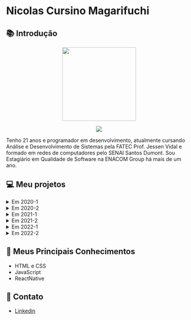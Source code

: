 # Nicolas Cursino Magarifuchi

## :books: Introdução

<body>
  <div align="center">
    <kbd><img src="https://avatars.githubusercontent.com/nicursino" width="200px" height="200px"/></kbd>
    <p><a href=https://www.linkedin.com/in/nicolas-cursino-406935184/><img src="https://img.shields.io/badge/LinkedIn-0077B5?style=for-the-badge&logo=linkedin&logoColor=white"/></a></p>
  </div>
</body>

Tenho 21 anos e programador em desenvolvimento, atualmente cursando Análise e Desenvolvimento de Sistemas pela FATEC Prof. Jessen Vidal e formado em redes de computadores pelo SENAI Santos Dumont. Sou Estagiário em Qualidade de Software na ENACOM Group há mais de um ano.

## :computer: Meu projetos

<details>
  <summary>Em 2020-1</summary>

### Resumo

O projeto integrador desse semestre foi um aplicativo de segurança domiciliar, foi desenvolvido e criado para uma inovação no mercado com a facilidade e funcionalidade de ter a autonomia da segurança do seu domicílio em suas mãos, onde e quando quiser, por um ótimo custo-benefício tendo o contato direto com os nossos desenvolvedores por uma rede social para sugestões de melhoria e tirar dúvidas tendo confiabilidade, integridade e disponibilidade com nosso cliente em prol da sua segurança.

### Parceiro Acadêmico

FATEC - Prof. Jessen Vidal, proposto pelo o Prof. Jean Carlos Lourenço Costa da disciplina de Programação em Microinformática.

### Problema

Criar um aplicativo com o objetivo de implementar as tecnologias de programação modular e banco de dados.

### Solução

Aplicativo de segurança doméstica para trazer o máximo de segurança e conforto para o cliente, tendo em vista, a autonomia total do cliente sobre a segurança do seu próprio domicilio onde e quando quiser.

### Tecnologias Utilizadas

#### Firebase - database

É um serviço que pode autenticar usuários apenas usando o código do cliente. Usamos como banco de dados que podemos armazenar os dados dos clientes na nuvem do firebase.

#### Kodular - Mobile Plataform

Plataforma para desenvolvimento e criação de aplicativos android através do uso de blocos lógicos e programação. Nele podemos desenvolver todo o nosso projeto usando programação em blocos e design do aplicativo.

### Contribuições Pessoais

Eu fiquei responsável pelo o desing do aplicativo e por sua documentação. O design aos poucos fui aprendendo com o Kodular tive certa facilidade, fui atrás de diversas fontes para uma maior compreensão e aprendizagem, com isso conseguindo montando as telas do aplicativo e estudando o frebase para entender o total funcionamento do proejto, auxiliando meus colegas para o que fosse necessário.

### Hard Skills
  
Kodular - Sei usar com autonomia.
  
Firebase - Sei usar com ajudar.

### Soft Skills

Resiliência - No começo era tudo muito novo então, nós precisamos trabalhar bastante e aprender várias novas coisas ao mesmo e administrar esse tempo e trabalho não foi algo fácil, tivemos vários problemas em relação a base dados mas nos adaptamos e conseguimos proceder com o projeto.

Comunicação - Foi muito importante a comunicação que tivemos, principalmente, que estávamos em EAD, então trabalhamos muito nisso já que o tempo todo nós tínhamos que estar atualizados sobre o progresso do projeto frequentemente e trabalhando juntos, sempre estávamos em sintonia.
</details>

<details>
  <summary>Em 2020-2</summary>
  
  ### Resumo
  
  O projeto integrador desse semestre foi desenvolver um aplicativo de gerenciamento para controle da jornada de trabalho dos motoristas de forma parametrizável, visando funcionalidades de planejamento, acompanhamento e controle.

### Parceiro Acadêmico

IACIT - Empresa de capacitação tecnológica para o desenvolvimento de produtos e sistemas aplicados ao Auxílio de Controle.
  
### Problema
  
Monitorar a jornada dos funcionários de ponta a ponta de uma maneira que seja intuitiva e de fácil usabilidade, para ter segurança no transporte de cargas e controle dos horários dos motoristas, tendo a melhor experiência do usuário e rapidez no registro de ações.

### Solução

Desenvolver um aplicativo de gerenciamento para controle da jornada de trabalho dos motoristas, de modo que motorista, funcionário e administrador tenham suas próprias funcionalidades no sistema.

### Tecnologias Utilizadas

#### Java

O Java é uma linguagem de programação orientada a objetos e é uma das linguagens mais utilizadas pelas empresas na atualidade no desenvolvimento de aplicações WEB e Mobile. Uma tecnologia usada para desenvolver aplicações que tornam a Web mais intuitiva e útil. O Java não é a mesma coisa que o javascript, que é uma tecnologia simples usada para criar páginas Web e só é executado no seu browser.
  
O Java permite executar diversos tipos de aplicações como em jogos ou bater papo online. sem ele grandes partes das aplicações que existem simplemesnte não funcionariam.

#### PostgreSQL
  
O PostgreSQL é uma ferramenta que atua como sistema de gerenciamento de bancos de dados relacionados. Seu foco é permitir implementação da linguagem SQL em estruturas, garantindo um trabalho com os padrões desse tipo de ordenação dos dados. Que cada coisa criada é tratada como um objeto, tais como bancos de dados, tabelas, views, triggers, etc.

#### pgAdmin

O pgAdmin é uma excelente ferramenta para administração do Postgresql, ela permiti fazer todas as tarefas necessárias de administração do banco de dados.

### Contribuições Pessoais
 
Durante o projeto fu responsável por diversas funções, como a maior parte dele foi focada no backend e eu sendo um desenvolvedor frontend, tive que me adaptar ao que fosse mais útli para a equipe então contribui com a construção do banco de dados, como a conexão do software com o banco de dados, prototipação do projeto e sua documentação.  

### Hard Skills

  <strong>Java</strong> - Sei usar com ajuda.

  <strong>PostgreSQL</strong> - Sei usar com autonomia.

  <strong>pgAdmin</strong> - Sei usar com autonomia.
  
### Soft Skills
  
Capacidade de adaptação: Tive que me adaptar a proposta do cliente pois o grande parte do projeto foi voltada para o backend, com isso tive de sair da minha zona de conforto com a adaptação de ser mais útil para a equipe, não só apenas conhecimento na parte do frontend, também ao backend. 

</details>

<details>
  <summary>Em 2021-1</summary>

### Resumo

O projeto integrador deste semestre que por conta da COVID-19, cada vez mais foi requisitado formas mais seguras de interagir com as pessoas por meio da tecnologia. O desafio foi achar uma solução para facilitar a vida de estudantes com uma plataforma de ensino remoto com praticidade e facilidade.

### Parceiro Acadêmico

A empresa parceira desse projeto foi a Ness Health, empresa de tecnologia que inova e transforma diariamente a área da saúde, implementando tecnologias que transformam a medicina moderna. 
  
### Problema

Facilitar a vida de estudantes com uma plataforma de ensino remoto com praticidade e facilidade.

### Solução
  
Criação da plataforma nEDUC, uma plataforma de ensino digital com ampla variedade de conteúdo de qualidade para superar as limitações do ensino no Brasil. Sendo uma plataforma gratuita com um sistema completo e responsivo.

### Tecnologias Utilizadas

#### HTML
É uma linguagem de computador que compõe a maior parte das páginas da internet e dos aplicativos online. Um hipertexto é um texto usado para fazer referência a outros textos, enquanto uma linguagem de marcação é composta por uma série de marcações que dizem para os servidores da web qual é o estilo e a estrutura de um documento.

O HTML não é considerado uma linguagem de programação, já que ele não pode criar funcionalidades dinâmicas. Ao invés disso, com o HTML, os usuários podem criar e estruturar seções, parágrafos e links usando elementos, tags e atributos.
 
#### CSS
É chamado de linguagem Cascading Style Sheet e é usado para estilizar elementos escritos em uma linguagem de marcação como HTML. O CSS separa o conteúdo da representação visual do site. Pense  na decoração da sua página. Utilizando o CSS é possível alterar a cor do texto e do fundo, fonte e espaçamento entre parágrafos. Também pode criar tabelas, usar variações de layouts, ajustar imagens para suas respectivas telas e assim por diante.

#### JavaScript
A linguagem de programação Javascript permite ao desenvolvedor implementar diversos itens de alto nível de complexidade em páginas web, como animações, mapas, gráficos ou informações que se atualizam em intervalos de tempo padrão, por exemplo.

Javascript é a terceira camada do bolo de desenvolvimento web e front-end, junto com HTML, CSS e PHP.

#### Java
É uma linguagem de programação orientada a objetos e é uma das linguagens mais utilizadas pelas empresas na atualidade no desenvolvimento de aplicações WEB e Mobile. Uma tecnologia usada para desenvolver aplicações que tornam a Web mais intuitiva e útil. O Java não é a mesma coisa que o javascript, que é uma tecnologia simples usada para criar páginas Web e só é executado no seu browser.
  
O Java permite executar diversos tipos de aplicações como em jogos ou bater papo online. sem ele grandes partes das aplicações que existem simplemesnte não funcionariam.

#### PostGreSQL
É uma ferramenta que atua como sistema de gerenciamento de bancos de dados relacionados. Seu foco é permitir implementação da linguagem SQL em estruturas, garantindo um trabalho com os padrões desse tipo de ordenação dos dados. Que cada coisa criada é tratada como um objeto, tais como bancos de dados, tabelas, views, triggers, etc.


### Contribuições Pessoais

### Hard Skills
HTML - Sei usar com autonomia.
  
CSS - Sei usar com autonomia.
  
JavaScript - Sei usar com autonomia.

### Soft Skills
  
  
</details>

<details>
<summary>Em 2021-2</summary>

### Resumo

### Parceiro Acadêmico

### Problema

### Solução

### Tecnologias Utilizadas
  
### Contribuições Pessoais

### Hard Skills

### Soft Skills

</details>

<details>
<summary>Em 2022-1</summary>

### Resumo

O nosso projeto integrador deste semestre tinha como objetivo a criação de um aplicativo mobile de notificação de atualizações e consulta de PDFs, conhecidos neste projeto como FOLs, que continham novas informações sobre problemas que recorrentes que podem acontecer nos veículos dos clientes.

### Parceiro Acadêmico

EMBRAER - é um conglomerado transnacional brasileiro, fabricante de aviões comerciais, executivos, agrícolas e militares, peças aeroespaciais, serviços e suporte na área.

### Problema

Notificar clientes sobre novas informações sobre problemas recorrentes que podem acontecer em seus veículos.

### Solução
  
Criar um aplicativo mobile de notificação de atualizações e consulta de PDFs, conhecidos como FOLs para ficar a disposição dos clientes quando fosse necessitado.

### Tecnologias Utilizadas

#### Java
  
É uma linguagem de programação orientada a objetos e é uma das linguagens mais utilizadas pelas empresas na atualidade no desenvolvimento de aplicações WEB e Mobile. Uma tecnologia usada para desenvolver aplicações que tornam a Web mais intuitiva e útil. O Java não é a mesma coisa que o javascript, que é uma tecnologia simples usada para criar páginas Web e só é executado no seu browser.
  
O Java permite executar diversos tipos de aplicações como em jogos ou bater papo online. sem ele grandes partes das aplicações que existem simplemesnte não funcionariam.

#### React Native

o React Native é um Framework para desenvolvimento de aplicativos móveis multiplataforma. Um Framework é um facilitador no desenvolvimento de diversas aplicações e, sem dúvida, sua utilização poupa tempo e custos para quem utiliza e é um conjunto de bibliotecas utilizadas para criar uma base, onde as aplicações são construídas, um otimizador de recursos.

Baseado no React, framework JS para desenvolvimento web, o React Native possibilita a criação de aplicações móvel multiplataforma (Android e iOS) utilizando apenas Javascript. Porém, diferente de outros frameworks com esta mesma finalidade (Cordova, por exemplo), todo o código desenvolvido com o React Native é convertido para linguagem nativa do sistema operacional, o que torna o app muito mais fluido.

#### PostGreSQL
  
É uma ferramenta que atua como sistema de gerenciamento de bancos de dados relacionados. Seu foco é permitir implementação da linguagem SQL em estruturas, garantindo um trabalho com os padrões desse tipo de ordenação dos dados. Que cada coisa criada é tratada como um objeto, tais como bancos de dados, tabelas, views, triggers, etc.
  
#### MongoDB

O MongoDB é um banco de dados de documentos usado para criar aplicativos de Internet altamente disponíveis e escaláveis. Com sua abordagem de esquema flexível , é popular entre as equipes de desenvolvimento que usam metodologias ágeis. Oferecendo drivers para todas as principais linguagens de programação, o MongoDB permite que você comece imediatamente a construir seu aplicativo sem perder tempo configurando um banco de dados.
    
### Contribuições Pessoais

Fiquei responsável pela parte do frontend do projeto utilizando o framewrok React Native para o desenvolvimento do aplicativo, tive certa dificuldade no começo por conta de ser uma nova tecnologia que não tinha conhecimento mas ao longo do projeto pude desenvolver meu aprendizado com sua frequência utilização e como Scrum Master também fiquei com a resposabilidade de documentação do projeto e atribuição de tarefas para a equipe.

### Hard Skills

  <strong> React Native </strong> - Sei usar com autonomia 

  <strong> Java </strong> - Sei usar com ajuda 

  <strong> MongoDB </strong> - Sei usar com ajuda 

### Soft Skills
  
Comunicação - Foi essencial a comunicação entre os integrantes do grupo por ser scrum master da equipe, estando o tempo todo disponível, comunicando e solicitando feedbacks sobre o andamento de entregas da equipe.

Organização - A organização e distribuição de tarefas para os integrantes da equipe foi um ponto de extrema importância para que as entregas de cada sprint tivessem seus devidos MVPs completos para o cliente de forma satisfatória.

Motivação - Por ser scrum master precisava manter a equipe motivada nas entregas para que não houvesse desânimo por algum feedback ruim ou pelas dificuldades que passamos em todas as sprints para o desenvolvimento do aplicativo, mantendo a tranquilidade para que não estivessem pressionados e pudessem fazer as entregas de forma calma e segura.
  
</details>

<details>
<summary>Em 2022-2</summary>
  
### Resumo
  
O projeto constitui de uma adição de uma nova ferramenta a uma aplicação feita em outro projeto para a Visiona. Nesta ferramenta era necessário ir ao campo contar vagens e grãos para sua utilização e isso exigia tempo do agricultor, assim nos foi dada a ideia de criar uma ferramenta com inteligência artificial para contagem automática e visual destes grãos para facilitar a vida do agricultor.

### Parceiro Acadêmico

VISIONA - é uma joint-venture entre a Embraer Defesa & Segurança e a Telebras, voltada para a integração de sistemas espaciais.

### Problema

Agricultor tendo falta de praticidade e exigindo muito tempo do mesmo para fazer a contagem das sementes de soja.

### Solução
  
Adicionar uma nova funcionalidade na ferramenta ja usada pelo agricultor, criando assim uma ferramenta com inteligência artificial para contagem atuomática e visual dos grãos.

### Tecnologias Utilizadas

#### Tensorflow

TensorFlow é uma biblioteca de código aberto criada para aprendizado de máquina, computação numérica e muitas outras tarefas. Foi desenvolvido pelo Google em 2015 e rapidamente se tornou uma das principais ferramentas para machine learning e deep learning.

#### Keras

O Keras é uma biblioteca de rede neural de código aberto escrita em Python. Ele é capaz de rodar em cima de TensorFlow, Microsoft Cognitive Toolkit, R, Theano, ou PlaidML. Projetado para permitir experimentação rápida com redes neurais profundas, ele se concentra em ser fácil de usar, modular e extensível.

#### Python

Python é uma linguagem de programação de alto nível, interpretada de script, imperativa, orientada a objetos, funcional, de tipagem dinâmica e forte. 

#### PostgreSQL

É uma ferramenta que atua como sistema de gerenciamento de bancos de dados relacionados. Seu foco é permitir implementação da linguagem SQL em estruturas, garantindo um trabalho com os padrões desse tipo de ordenação dos dados. Que cada coisa criada é tratada como um objeto, tais como bancos de dados, tabelas, views, triggers, etc.

#### Flask
  
Flask é um pequeno framework web escrito em Python. É classificado como um microframework porque não requer ferramentas ou bibliotecas particulares, mantendo um núcleo simples, porém, extensível.
  
### Contribuições Pessoais

Para começar neste projeto fui PO da equipe logo tendo contato direto com o cliente assim fazendo perguntas e passando as informações essenciais para minha equipe, validando backlogs da sprint antes das entregas e ficando responsável por toda documentação do projeto. Contribui no treinamento da IA para reconhecimento de imagem das vagens com treinamentos frequentes para maior porcentagem de acerto da IA ao identificar a quantidade de sementes de soja presentes na vagem. 

### Hard Skills
  
  <strong> keras </strong> - Sei usar com autonomia 

  <strong> Tensorflow </strong> - Sei usar com autonomia

  <strong> PostgreSQL </strong> - Sei usar com autonomia


### Soft Skills
  
</details>
  

<h2> 📘 Meus Principais Conhecimentos </h2>

- HTML e CSS
- JavaScript
- ReactNative

<h2> 📌 Contato </h2>

- [Linkedin](https://www.linkedin.com/in/nicolas-magarifuchi-406935184/)



